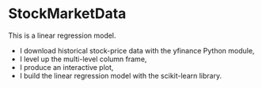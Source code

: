 # StockMarketData

This is a linear regression model. 

- I download historical stock-price data with the yfinance Python module,
- I level up the multi-level column frame,
- I produce an interactive plot,
- I build the linear regression model with the scikit-learn library.
